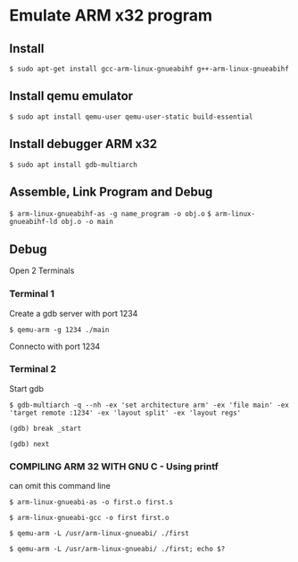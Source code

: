 # Emulate ARM x32 program
## Install

``
$ sudo apt-get install gcc-arm-linux-gnueabihf g++-arm-linux-gnueabihf
``


## Install qemu emulator
``
$ sudo apt install qemu-user qemu-user-static build-essential
``
## Install debugger ARM x32
``
$ sudo apt install gdb-multiarch
``
## Assemble, Link Program and Debug
``
$ arm-linux-gnueabihf-as -g name_program -o obj.o
``
``
$ arm-linux-gnueabihf-ld obj.o -o main
``
## Debug
Open 2 Terminals
### Terminal 1

Create a gdb server with port 1234

``
$ qemu-arm -g 1234 ./main
``

Connecto with port 1234

### Terminal 2

Start gdb

``
$ gdb-multiarch -q --nh -ex 'set architecture arm' -ex 'file main' -ex 'target remote :1234' -ex 'layout split' -ex 'layout regs'
``

``
(gdb) break _start
``

``
(gdb) next
``
### COMPILING ARM 32 WITH GNU C - Using printf

can omit this command line

``
$ arm-linux-gnueabi-as -o first.o first.s
``

``
$ arm-linux-gnueabi-gcc -o first first.o
``

``
$ qemu-arm -L /usr/arm-linux-gnueabi/ ./first
``

``
$ qemu-arm -L /usr/arm-linux-gnueabi/ ./first; echo $?
``

